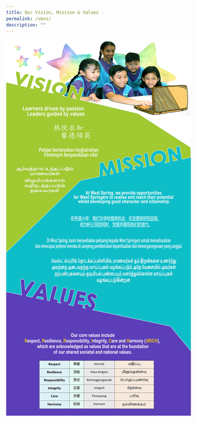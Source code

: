 ```yaml
---
title: Our Vision, Mission & Values
permalink: /vmvs/
description: ""
---
```

![](/images/wspsvmv4.png)